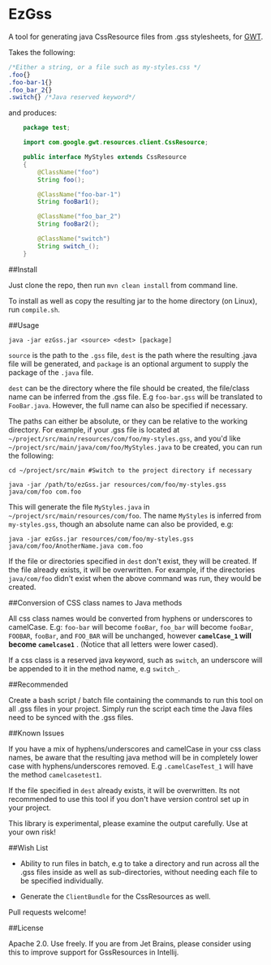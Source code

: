 # EzGss

A tool for generating java CssResource files from .gss stylesheets, for 
[GWT](http://www.gwtproject.org).

Takes the following:

```css
/*Either a string, or a file such as my-styles.css */
.foo{}
.foo-bar-1{}
.foo_bar_2{}
.switch{} /*Java reserved keyword*/
```
    
and produces:    

```java
    package test;

    import com.google.gwt.resources.client.CssResource;

    public interface MyStyles extends CssResource
    {
        @ClassName("foo")
        String foo();

        @ClassName("foo-bar-1")
        String fooBar1();

        @ClassName("foo_bar_2")
        String fooBar2();

        @ClassName("switch")
        String switch_();
    }
```

##Install

Just clone the repo, then run `mvn clean install` from command line.

To install as well as copy the resulting jar to the home directory (on Linux), run
`compile.sh`.

##Usage

`java -jar ezGss.jar <source> <dest> [package]`

`source` is the path to the `.gss` file, `dest` is the path where the resulting 
.java file will be generated, and `package` is an optional argument to supply the 
package of the `.java` file.

`dest` can be the directory where the file should be created, the file/class name 
can be inferred from the .gss file. E.g `foo-bar.gss` will be translated to `FooBar.java`.
However, the full name can also be specified if necessary.
 
The paths can either be absolute, or they can be relative to the working directory.
For example, if your .gss file is located at `~/project/src/main/resources/com/foo/my-styles.gss`,
and you'd like `~/project/src/main/java/com/foo/MyStyles.java` to be created, you can
run the following:

`cd ~/project/src/main #Switch to the project directory if necessary`

`java -jar /path/to/ezGss.jar resources/com/foo/my-styles.gss java/com/foo com.foo`

This will generate the file `MyStyles.java` in `~/project/src/main/resources/com/foo`.
The name `MyStyles` is inferred from `my-styles.gss`, though an absolute name
can also be provided, e.g: 

`java -jar ezGss.jar resources/com/foo/my-styles.gss java/com/foo/AnotherName.java com.foo`

If the file or directories specified in `dest` don't exist, they will be created. If
the file already exists, it will be overwritten. For example, if the directories `java/com/foo`
didn't exist when the above command was run, they would be created.


##Conversion of CSS class names to Java methods

All css class names would be converted from hyphens or underscores to camelCase. E.g:
`foo-bar` will become `fooBar`, `foo_bar` will become `fooBar`, `FOOBAR`, `fooBar`, 
 and `FOO_BAR` will be unchanged, however **`camelCase_1` will become `camelcase1`** .
 (Notice that all letters were lower cased). 
 
 If a css class is a reserved java keyword, such as `switch`, an underscore
 will be appended to it in the method name, e.g `switch_`.
 
##Recommended 

Create a bash script / batch file containing the commands to run this
tool on all .gss files in your project. Simply run the script each time the Java files
need to be synced with the .gss files.
 
##Known Issues
 
If you have a mix of hyphens/underscores and camelCase in your css class names,
be aware that the resulting java method will be in completely lower case with
hyphens/underscores removed. E.g `.camelCaseTest_1` will have the method 
`camelcasetest1`.

If the file specified in `dest` already exists, it will be overwritten. Its
not recommended to use this tool if you don't have version control set up in your
project.

This library is experimental, please examine the output carefully. Use at
your own risk!

##Wish List

- Ability to run files in batch, e.g to take a directory and run across all the .gss
files inside as well as sub-directories, without needing each file to be specified
individually.

- Generate the `ClientBundle` for the CssResources as well.

Pull requests welcome!

##License

Apache 2.0. Use freely. If you are from Jet Brains,
please consider using this to improve support for GssResources in Intellij.

